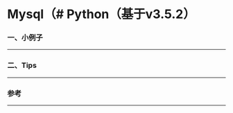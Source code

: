 # Mysql（# Python（基于v3.5.2）


###  一、小例子<br>
----------------------

###  二、Tips<br>
----------------------

### 参考
-----------
